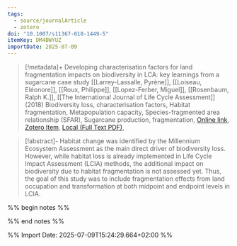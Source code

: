 ```yaml
---
tags:
  - source/journalArticle
  - zotero
doi: "10.1007/s11367-018-1449-5"
itemKey: DM4BWYUZ
importDate: 2025-07-09
---
```

>[!metadata]+
> Developing characterisation factors for land fragmentation impacts on biodiversity in LCA: key learnings from a sugarcane case study
> [[Larrey-Lassalle, Pyrène]], [[Loiseau, Eléonore]], [[Roux, Philippe]], [[Lopez-Ferber, Miguel]], [[Rosenbaum, Ralph K.]], 
> [[The International Journal of Life Cycle Assessment]] (2018)
> Biodiversity loss, characterisation factors, Habitat fragmentation, Metapopulation capacity, Species-fragmented area relationship (SFAR), Sugarcane production, fragmentation, 
> [Online link](https://doi.org/10.1007/s11367-018-1449-5), [Zotero Item](zotero://select/library/items/DM4BWYUZ), [Local (Full Text PDF)](file://C:/Users/aburg/Documents/references/zotero/storage/H9JK8R7W/Larrey-Lassalle2018_Developingcharacterisation.pdf), 

>[!abstract]-
>Habitat change was identified by the Millennium Ecosystem Assessment as the main direct driver of biodiversity loss. However, while habitat loss is already implemented in Life Cycle Impact Assessment (LCIA) methods, the additional impact on biodiversity due to habitat fragmentation is not assessed yet. Thus, the goal of this study was to include fragmentation effects from land occupation and transformation at both midpoint and endpoint levels in LCIA.

%% begin notes %%

%% end notes %%

%% Import Date: 2025-07-09T15:24:29.664+02:00 %%

